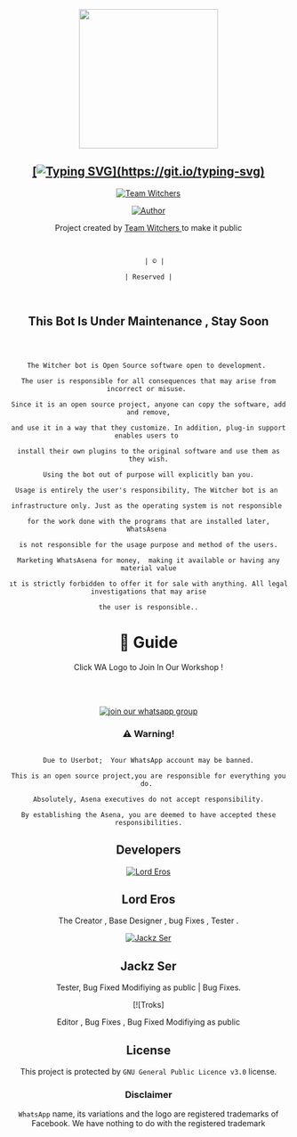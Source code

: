 <div align="center">

<a href="https://github.com/Slave2Eros/The-Witcher">
<img src="https://i.imgur.com/aTfGqd8.jpg""width="250" height="250"/>
<p align="center">


    

    

## [![Typing SVG](https://readme-typing-svg.herokuapp.com?font=Lemon+milk&color=000EF7&lines=Welcome+to+The+Witcher+WA+Bot...;Created+by+Team+Witchers....;This+is+a+powerful+bgm+wa+bot...;With+more+features...)](https://git.io/typing-svg)

  

<div align="center">

 <p align="center">

</p>

<div align="center">

 <p align="center">

<a href="#"><img title="Team Witchers" src="https://img.shields.io/badge/Team Witchers -red?colorA=%23ff0000&colorB=%23017e40&style=for-the-badge"></a>

<p align="center">

<a href="https://github.com/Slave2Eros/The-Witcher"><img title="Author" src="https://img.shields.io/badge/Author-Team Witchers/Venom?color=blue&style=for-the-badge&logo=whatsapp"></a>

</p>

</div>

<p align="center">

Project created by <a href="https://github.com/Slave2Eros">Team Witchers </a> to make it public

  <br>

       | © |

    | Reserved |

  <br> 

## This Bot Is Under Maintenance , Stay Soon 

    

```

    

The Witcher bot is Open Source software open to development. 

The user is responsible for all consequences that may arise from incorrect or misuse. 

Since it is an open source project, anyone can copy the software, add and remove,

and use it in a way that they customize. In addition, plug-in support enables users to 

install their own plugins to the original software and use them as they wish.

Using the bot out of purpose will explicitly ban you.

Usage is entirely the user's responsibility, The Witcher bot is an 

infrastructure only. Just as the operating system is not responsible 

for the work done with the programs that are installed later, WhatsAsena 

is not responsible for the usage purpose and method of the users.

Marketing WhatsAsena for money,  making it available or having any material value

ıt is strictly forbidden to offer it for sale with anything. All legal investigations that may arise

the user is responsible..

```

# 📢 Guide

<div align="center">

Click WA Logo to Join In Our Workshop ! 

<br>

<br>

<a href="https://chat.whatsapp.com/GGriIVeZ9ri1OEXbTv4uj1"><img title="join our whatsapp group" src="https://img.shields.io/badge/join_support-afnanplk/pinkymwol?color=black&style=for-the-badge&logo=whatsapp"></a>

  <div align="center">

### ⚠️ Warning! 

```

Due to Userbot;  Your WhatsApp account may be banned.

This is an open source project,you are responsible for everything you do. 

Absolutely, Asena executives do not accept responsibility.

By establishing the Asena, you are deemed to have accepted these responsibilities.

```

  

## Developers

  <div align="center">

    

  [![Lord Eros](https://github.com/Slave2Eros.png?size=100)](https://github.com/Slave2Eros)

## Lord Eros 
                     
  The Creator , Base Designer , bug Fixes , Tester .
                     
  [![Jackz Ser](https://github.com/Jackz-ser.png?size=100)](https://github.com/Jackz-ser)

## Jackz Ser

Tester, Bug Fixed Modifiying  as   public | Bug Fixes.

  [![Troks]

  
  Editor , Bug Fixes , Bug Fixed Modifiying  as   public                   

  </div>

## License

This project is protected by `GNU General Public Licence v3.0` license.

### Disclaimer

`WhatsApp` name, its variations and the logo are registered trademarks of Facebook. We have nothing to do with the registered trademark


